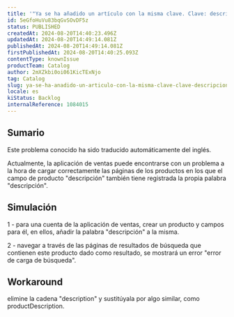 ```yaml
---
title: '"Ya se ha añadido un artículo con la misma clave. Clave: descripción"'
id: 5eGfoHuVu83bqGvSOvDF5z
status: PUBLISHED
createdAt: 2024-08-20T14:40:23.496Z
updatedAt: 2024-08-20T14:49:14.081Z
publishedAt: 2024-08-20T14:49:14.081Z
firstPublishedAt: 2024-08-20T14:40:25.093Z
contentType: knownIssue
productTeam: Catalog
author: 2mXZkbi0oi061KicTExNjo
tag: Catalog
slug: ya-se-ha-anadido-un-articulo-con-la-misma-clave-clave-descripcion
locale: es
kiStatus: Backlog
internalReference: 1084015
---
```


## Sumario

<div class="alert alert-info">
  <p>Este problema conocido ha sido traducido automáticamente del inglés.</p>
</div>


Actualmente, la aplicación de ventas puede encontrarse con un problema a la hora de cargar correctamente las páginas de los productos en los que el campo de producto "descripción" también tiene registrada la propia palabra "descripción".


##

## Simulación


1 - para una cuenta de la aplicación de ventas, crear un producto y campos para él, en ellos, añadir la palabra "descripción" a la misma.

2 - navegar a través de las páginas de resultados de búsqueda que contienen este producto dado como resultado, se mostrará un error "error de carga de búsqueda".



## Workaround


elimine la cadena "description" y sustitúyala por algo similar, como productDescription.

